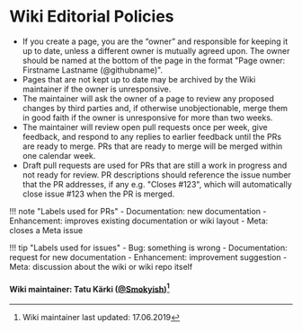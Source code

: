 # Wiki Editorial Policies

- If you create a page, you are the “owner” and responsible for keeping it up to date, unless a different owner is mutually agreed upon. The owner should be named at the bottom of the page in the format "Page owner: Firstname Lastname (@githubname)".
- Pages that are not kept up to date may be archived by the Wiki maintainer if the owner is unresponsive.
- The maintainer will ask the owner of a page to review any proposed changes by third parties and, if otherwise unobjectionable, merge them in good faith if the owner is unresponsive for more than two weeks.
- The maintainer will review open pull requests once per week, give feedback, and respond to any replies to earlier feedback until the PRs are ready to merge. PRs that are ready to merge will be merged within one calendar week.
- Draft pull requests are used for PRs that are still a work in progress and not ready for review. PR descriptions should reference the issue number that the PR addresses, if any e.g. "Closes #123", which will automatically close issue #123 when the PR is merged.

!!! note "Labels used for PRs"
      - Documentation: new documentation
      - Enhancement: improves existing documentation or wiki layout
      - Meta: closes a Meta issue

!!! tip "Labels used for issues"
      - Bug: something is wrong
      - Documentation: request for new documentation
      - Enhancement: improvement suggestion
      - Meta: discussion about the wiki or wiki repo itself

#### Wiki maintainer: Tatu Kärki ([@Smokyish](https://github.com/Smokyish))[^1]

[^1]: Wiki maintainer last updated: 17.06.2019
[^2]: Page owner: Tatu Kärki ([@Smokyish](https://github.com/Smokyish). Last updated 17.06.2019
